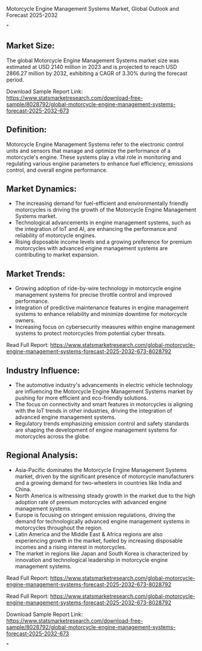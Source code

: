 Motorcycle Engine Management Systems Market, Global Outlook and Forecast 2025-2032 

"<html>
<h2>Market Size:</h2>
<p>The global Motorcycle Engine Management Systems market size was estimated at USD 2140 million in 2023 and is projected to reach USD 2866.27 million by 2032, exhibiting a CAGR of 3.30% during the forecast period.</p>
<p>Download Sample Report Link: <a href='https://www.statsmarketresearch.com/download-free-sample/8028792/global-motorcycle-engine-management-systems-forecast-2025-2032-673'>https://www.statsmarketresearch.com/download-free-sample/8028792/global-motorcycle-engine-management-systems-forecast-2025-2032-673</a></p>

<h2>Definition:</h2>
<p>Motorcycle Engine Management Systems refer to the electronic control units and sensors that manage and optimize the performance of a motorcycle's engine. These systems play a vital role in monitoring and regulating various engine parameters to enhance fuel efficiency, emissions control, and overall engine performance.</p>

<h2>Market Dynamics:</h2>
<ul>
<li>The increasing demand for fuel-efficient and environmentally friendly motorcycles is driving the growth of the Motorcycle Engine Management Systems market.</li>
<li>Technological advancements in engine management systems, such as the integration of IoT and AI, are enhancing the performance and reliability of motorcycle engines.</li>
<li>Rising disposable income levels and a growing preference for premium motorcycles with advanced engine management systems are contributing to market expansion.</li>
</ul>

<h2>Market Trends:</h2>
<ul>
<li>Growing adoption of ride-by-wire technology in motorcycle engine management systems for precise throttle control and improved performance.</li>
<li>Integration of predictive maintenance features in engine management systems to enhance reliability and minimize downtime for motorcycle owners.</li>
<li>Increasing focus on cybersecurity measures within engine management systems to protect motorcycles from potential cyber threats.</li>
</ul>
<p>Read Full Report: <a href='https://www.statsmarketresearch.com/global-motorcycle-engine-management-systems-forecast-2025-2032-673-8028792'>https://www.statsmarketresearch.com/global-motorcycle-engine-management-systems-forecast-2025-2032-673-8028792</a></p>

<h2>Industry Influence:</h2>
<ul>
<li>The automotive industry's advancements in electric vehicle technology are influencing the Motorcycle Engine Management Systems market by pushing for more efficient and eco-friendly solutions.</li>
<li>The focus on connectivity and smart features in motorcycles is aligning with the IoT trends in other industries, driving the integration of advanced engine management systems.</li>
<li>Regulatory trends emphasizing emission control and safety standards are shaping the development of engine management systems for motorcycles across the globe.</li>
</ul>

<h2>Regional Analysis:</h2>
<ul>
<li>Asia-Pacific dominates the Motorcycle Engine Management Systems market, driven by the significant presence of motorcycle manufacturers and a growing demand for two-wheelers in countries like India and China.</li>
<li>North America is witnessing steady growth in the market due to the high adoption rate of premium motorcycles with advanced engine management systems.</li>
<li>Europe is focusing on stringent emission regulations, driving the demand for technologically advanced engine management systems in motorcycles throughout the region.</li>
<li>Latin America and the Middle East & Africa regions are also experiencing growth in the market, fueled by increasing disposable incomes and a rising interest in motorcycles.</li>
<li>The market in regions like Japan and South Korea is characterized by innovation and technological leadership in motorcycle engine management systems.</li>
</ul>
<p>Read Full Report: <a href='https://www.statsmarketresearch.com/global-motorcycle-engine-management-systems-forecast-2025-2032-673-8028792'>https://www.statsmarketresearch.com/global-motorcycle-engine-management-systems-forecast-2025-2032-673-8028792</a></p>

<p>Read Full Report: <a href='https://www.statsmarketresearch.com/global-motorcycle-engine-management-systems-forecast-2025-2032-673-8028792'>https://www.statsmarketresearch.com/global-motorcycle-engine-management-systems-forecast-2025-2032-673-8028792</a></p>
<p>Download Sample Report Link: <a href='https://www.statsmarketresearch.com/download-free-sample/8028792/global-motorcycle-engine-management-systems-forecast-2025-2032-673'>https://www.statsmarketresearch.com/download-free-sample/8028792/global-motorcycle-engine-management-systems-forecast-2025-2032-673</a></p>
</html>"
